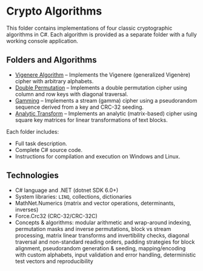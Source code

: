 # Crypto Algorithms

This folder contains implementations of four classic cryptographic algorithms in C#. Each algorithm is provided as a separate folder with a fully working console application.

## Folders and Algorithms

- [Vigenere Algorithm](./Vigenere-Algorithm) – Implements the Vigenere (generalized Vigenère) cipher with arbitrary alphabets.
- [Double Permutation](./Double-Permutation) – Implements a double permutation cipher using column and row keys with diagonal traversal.
- [Gamming](./Gamming-Cipher) – Implements a stream (gamma) cipher using a pseudorandom sequence derived from a key and CRC-32 seeding.
- [Analytic Transform](./Analytic-Transform) – Implements an analytic (matrix-based) cipher using square key matrices for linear transformations of text blocks.

Each folder includes:
- Full task description.
- Complete C# source code.
- Instructions for compilation and execution on Windows and Linux.

## Technologies

- C# language and .NET (dotnet SDK 6.0+)
- System libraries: `LINQ`, collections, dictionaries
- MathNet.Numerics (matrix and vector operations, determinants, inverses)
- Force.Crc32 (CRC-32/CRC-32C)
- Concepts & algorithms: modular arithmetic and wrap-around indexing, permutation masks and inverse permutations, block vs stream processing, matrix linear transforms and invertibility checks, diagonal traversal and non-standard reading orders, padding strategies for block alignment, pseudorandom generation & seeding, mapping/encoding with custom alphabets, input validation and error handling, deterministic test vectors and reproducibility
